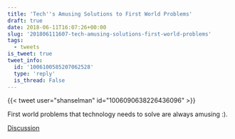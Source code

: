 ```yaml
---
title: 'Tech''s Amusing Solutions to First World Problems'
draft: true
date: 2018-06-11T16:07:26+00:00
slug: '201806111607-tech-amusing-solutions-first-world-problems'
tags:
  - tweets
is_tweet: true
tweet_info:
  id: '1006100585207062528'
  type: 'reply'
  is_thread: False
---
```




{{< tweet user="shanselman" id="1006090638226436096" >}}

First world problems that technology needs to solve are always amusing :).

[Discussion](https://x.com/sytelus/status/1006100585207062528)
